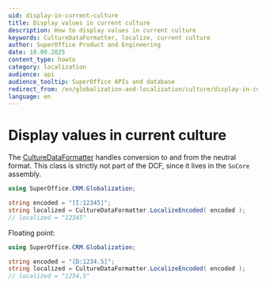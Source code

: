 ```yaml
---
uid: display-in-current-culture
title: Display values in current culture
description: How to display values in current culture
keywords: CultureDataFormatter, localize, current culture
author: SuperOffice Product and Engineering
date: 10.09.2025
content_type: howto
category: localization
audience: api
audience_tooltip: SuperOffice APIs and database
redirect_from: /en/globalization-and-localization/culture/display-in-current-culture
language: en
---
```


# Display values in current culture

The [CultureDataFormatter][1] handles conversion to and from the neutral format. This class is strictly not part of the DCF, since it lives in the `SoCore` assembly.

```csharp
using SuperOffice.CRM.Globalization;

string encoded = "[I:12345]";
string localized = CultureDataFormatter.LocalizeEncoded( encoded );
// localized = "12345"
```

Floating point:

```csharp
using SuperOffice.CRM.Globalization;

string encoded = "[D:1234.5]";
string localized = CultureDataFormatter.LocalizeEncoded( encoded );
// localized = "1234,5" 
```

<!-- Referenced links -->
[1]: culturedataformatter.md
